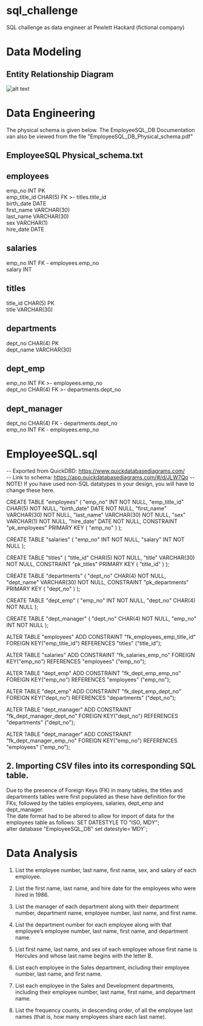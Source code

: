 # sql_challenge
SQL challenge as data engineer at Pewlett Hackard (fictional company)


# Data Modeling

## Entity Relationship Diagram


![alt text](EmployeeSQL_DB_ERD-1-1.png)

# Data Engineering

The physical schema is given below. The  EmployeeSQL_DB Documentation van also be viewed from the file "EmployeeSQL_DB_Physical_schema.pdf"

## EmployeeSQL Physical_schema.txt

employees 
-
emp_no INT PK <br>
emp_title_id CHAR(5) FK >- titles.title_id <br>
birth_date DATE <br>
first_name VARCHAR(30) <br>
last_name VARCHAR(30) <br>
sex VARCHAR(1) <br>
hire_date DATE <br>

salaries
-
emp_no INT FK - employees.emp_no <br>
salary INT <br>


titles
-
title_id CHAR(5) PK <br>
title VARCHAR(30) <br>


departments
-
dept_no CHAR(4) PK  <br>
dept_name VARCHAR(30) <br>


dept_emp 
-
emp_no INT FK >- employees.emp_no <br>
dept_no CHAR(4) FK >- departments.dept_no <br>


dept_manager
-
dept_no CHAR(4) FK - departments.dept_no <br>
emp_no INT FK - employees.emp_no <br>


# EmployeeSQL.sql

-- Exported from QuickDBD: https://www.quickdatabasediagrams.com/ <br>
-- Link to schema: https://app.quickdatabasediagrams.com/#/d/JLW7Qo
-- NOTE! If you have used non-SQL datatypes in your design, you will have to change these here.


CREATE TABLE "employees" (
    "emp_no" INT   NOT NULL,
    "emp_title_id" CHAR(5)   NOT NULL,
    "birth_date" DATE   NOT NULL,
    "first_name" VARCHAR(30)   NOT NULL,
    "last_name" VARCHAR(30)   NOT NULL,
    "sex" VARCHAR(1)   NOT NULL,
    "hire_date" DATE   NOT NULL,
    CONSTRAINT "pk_employees" PRIMARY KEY (
        "emp_no"
     )
);

CREATE TABLE "salaries" (
    "emp_no" INT   NOT NULL,
    "salary" INT   NOT NULL
);

CREATE TABLE "titles" (
    "title_id" CHAR(5)   NOT NULL,
    "title" VARCHAR(30)   NOT NULL,
    CONSTRAINT "pk_titles" PRIMARY KEY (
        "title_id"
     )
);

CREATE TABLE "departments" (
    "dept_no" CHAR(4)   NOT NULL,
    "dept_name" VARCHAR(30)   NOT NULL,
    CONSTRAINT "pk_departments" PRIMARY KEY (
        "dept_no"
     )
);

CREATE TABLE "dept_emp" (
    "emp_no" INT   NOT NULL,
    "dept_no" CHAR(4)   NOT NULL
);

CREATE TABLE "dept_manager" (
    "dept_no" CHAR(4)   NOT NULL,
    "emp_no" INT   NOT NULL
);

ALTER TABLE "employees" ADD CONSTRAINT "fk_employees_emp_title_id" FOREIGN KEY("emp_title_id")
REFERENCES "titles" ("title_id");

ALTER TABLE "salaries" ADD CONSTRAINT "fk_salaries_emp_no" FOREIGN KEY("emp_no")
REFERENCES "employees" ("emp_no");

ALTER TABLE "dept_emp" ADD CONSTRAINT "fk_dept_emp_emp_no" FOREIGN KEY("emp_no")
REFERENCES "employees" ("emp_no");

ALTER TABLE "dept_emp" ADD CONSTRAINT "fk_dept_emp_dept_no" FOREIGN KEY("dept_no")
REFERENCES "departments" ("dept_no");

ALTER TABLE "dept_manager" ADD CONSTRAINT "fk_dept_manager_dept_no" FOREIGN KEY("dept_no")
REFERENCES "departments" ("dept_no");

ALTER TABLE "dept_manager" ADD CONSTRAINT "fk_dept_manager_emp_no" FOREIGN KEY("emp_no")
REFERENCES "employees" ("emp_no");




## 2. Importing CSV files into its corresponding SQL table.

Due to the presence of Foreign Keys (FK) in many tables, the titles and departments tables were first populated as these have definition for the FKs, followed by the tables employees, salaries, dept_emp and dept_manager.<br>
The date format had to be altered to allow for import of data for the employees table as follows:
SET DATESTYLE TO "ISO, MDY"; <br>
alter database "EmployeeSQL_DB" set datestyle='MDY';


# Data Analysis

1. List the employee number, last name, first name, sex, and salary of each employee.



2. List the first name, last name, and hire date for the employees who were hired in 1986.

3. List the manager of each department along with their department number, department name, employee number, last name, and first name.

4. List the department number for each employee along with that employee’s employee number, last name, first name, and department name.

5. List first name, last name, and sex of each employee whose first name is Hercules and whose last name begins with the letter B.

6. List each employee in the Sales department, including their employee number, last name, and first name.

7. List each employee in the Sales and Development departments, including their employee number, last name, first name, and department name.

8. List the frequency counts, in descending order, of all the employee last names (that is, how many employees share each last name).


